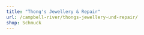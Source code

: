 ```yaml
---
title: "Thong's Jewellery & Repair"
url: /campbell-river/thongs-jewellery-und-repair/
shop: Schmuck
---
```

